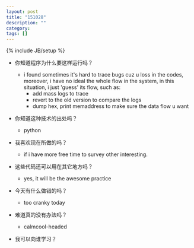```yaml
---
layout: post
title: "151028"
description: ""
category: 
tags: []
---
```

{% include JB/setup %}

* 你知道程序为什么要这样运行吗？
  * i found sometimes it's hard to trace bugs cuz u loss in the codes, moreover, i have no ideal the whole flow in the system, in this situation, i just 'guess' its flow, such as:
    * add mass logs to trace
    * revert to the old version to compare the logs
    * dump hex, print memaddress to make sure the data flow u want

* 你知道这种技术的出处吗？
  * python

* 我喜欢现在所做的吗？
  * if i have more free time to survey other interesting.

* 这些代码还可以用在其它地方吗？
  * yes, it will be the awesome practice

* 今天有什么做错的吗？
  * too cranky today

* 难道真的没有办法吗？
  * calmcool-headed 

* 我可以向谁学习？
 
